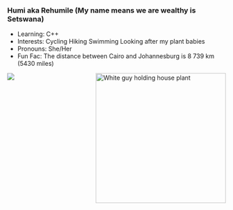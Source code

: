<div align="left">
  
### Humi aka Rehumile (My name means we are wealthy is Setswana)

  
  -  Learning: C++
  -  Interests: Cycling Hiking Swimming Looking after my plant babies 
  -  Pronouns: She/Her
  -  Fun Fac: The distance between Cairo and Johannesburg is  8 739 km (5430 miles)
 
 </div>
 
<img align="left" src="https://github-readme-stats.vercel.app/api?username=Humunchi&&show_icons=true&theme=blue-green"/>


<img align="right" src="https://media.giphy.com/media/hVsfjWYbNgAzIu573S/giphy.gif" width="300" height="300" alt="White guy holding house plant"/>





